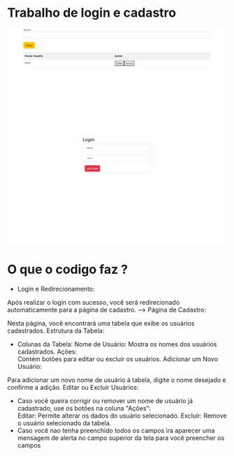 # Trabalho de login e cadastro
![teladelogin](login.jpeg)
![teladelogin](cadastro.jpeg)
# O que o codigo faz ?
* Login e Redirecionamento:

Após realizar o login com sucesso, você será redirecionado automaticamente para a página de cadastro. -->
Página de Cadastro:

Nesta página, você encontrará uma tabela que exibe os usuários cadastrados.
Estrutura da Tabela:

* Colunas da Tabela:
Nome de Usuário: Mostra os nomes dos usuários cadastrados.
Ações:<br> Contém botões para editar ou excluir os usuários.
Adicionar um Novo Usuário:

Para adicionar um novo nome de usuário à tabela, digite o nome desejado e confirme a adição.
Editar ou Excluir Usuários:

* Caso você queira corrigir ou remover um nome de usuário já cadastrado, use os botões na coluna "Ações":<br>
Editar: Permite alterar os dados do usuário selecionado.
Excluir: Remove o usuário selecionado da tabela.
* Caso você nao tenha preenchido todos os campos ira aparecer uma mensagem de alerta no campo superior da tela para você preencher os campos 
